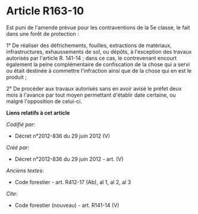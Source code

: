 # Article R163-10

Est puni de l'amende prévue pour les contraventions de la 5e classe, le fait dans une forêt de protection :

1° De réaliser des défrichements, fouilles, extractions de matériaux, infrastructures, exhaussements de sol, ou dépôts, à
l'exception des travaux autorisés par l'article R. 141-14 ; dans ce cas, le contrevenant encourt également la peine
complémentaire de confiscation de la chose qui a servi ou était destinée à commettre l'infraction ainsi que de la chose qui
en est le produit ;

2° De procéder aux travaux autorisés sans en avoir avisé le préfet deux mois à l'avance par tout moyen permettant d'établir
date certaine, ou malgré l'opposition de celui-ci.

**Liens relatifs à cet article**

_Codifié par_:

  - Décret n°2012-836 du 29 juin 2012 (V)

_Créé par_:

  - Décret n°2012-836 du 29 juin 2012 - art. (V)

_Anciens textes_:

  - Code forestier - art. R412-17 (Ab), al 1, al 2, al 3

_Cite_:

  - Code forestier (nouveau) - art. R141-14 (V)
